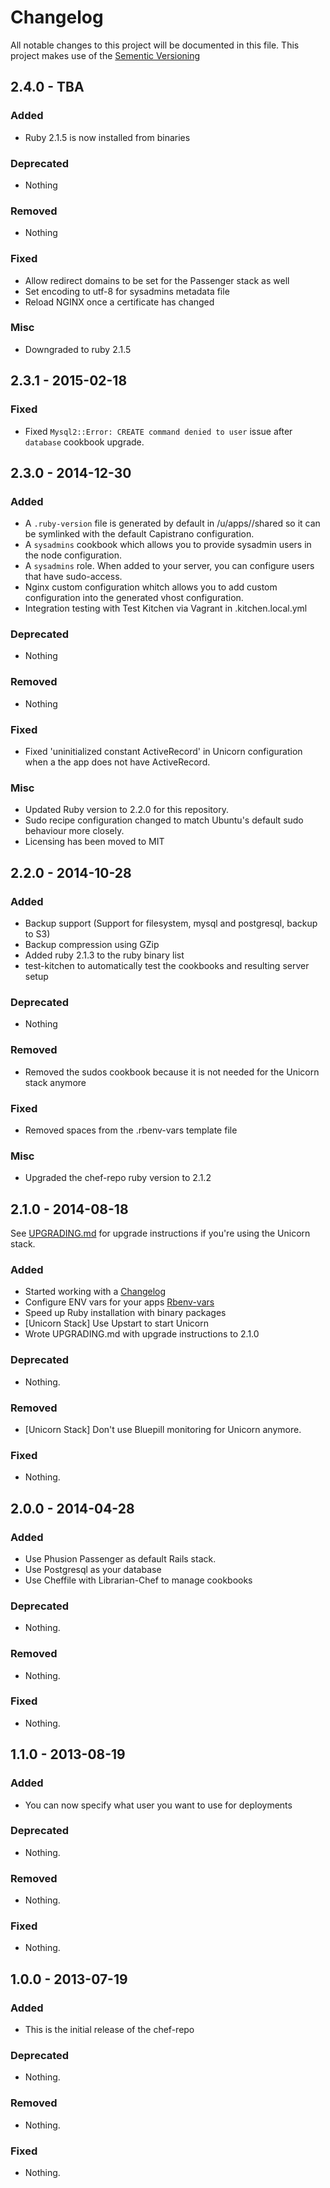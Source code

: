 # Changelog
All notable changes to this project will be documented in this file.
This project makes use of the [Sementic Versioning](http://semver.org/)

## 2.4.0 - TBA

### Added
- Ruby 2.1.5 is now installed from binaries

### Deprecated
- Nothing

### Removed
- Nothing

### Fixed
- Allow redirect domains to be set for the Passenger stack as well
- Set encoding to utf-8 for sysadmins metadata file
- Reload NGINX once a certificate has changed

### Misc
- Downgraded to ruby 2.1.5

## 2.3.1 - 2015-02-18

### Fixed
- Fixed `Mysql2::Error: CREATE command denied to user` issue after `database`
  cookbook upgrade.

## 2.3.0 - 2014-12-30

### Added
- A `.ruby-version` file is generated by default in /u/apps/<your app folder>/shared so it can be symlinked with the default Capistrano configuration.
- A `sysadmins` cookbook which allows you to provide sysadmin users in the node configuration.
- A `sysadmins` role. When added to your server, you can configure users that have sudo-access.
- Nginx custom configuration whitch allows you to add custom configuration into the
  generated vhost configuration.
- Integration testing with Test Kitchen via Vagrant in .kitchen.local.yml

### Deprecated
- Nothing

### Removed
- Nothing

### Fixed
- Fixed 'uninitialized constant ActiveRecord' in Unicorn configuration when a the app does not have ActiveRecord.

### Misc
- Updated Ruby version to 2.2.0 for this repository.
- Sudo recipe configuration changed to match Ubuntu's default sudo behaviour more closely.
- Licensing has been moved to MIT

## 2.2.0 - 2014-10-28

### Added
- Backup support (Support for filesystem, mysql and postgresql, backup to S3)
- Backup compression using GZip
- Added ruby 2.1.3 to the ruby binary list
- test-kitchen to automatically test the cookbooks and resulting server setup

### Deprecated
- Nothing

### Removed
- Removed the sudos cookbook because it is not needed for the Unicorn stack anymore

### Fixed
- Removed spaces from the .rbenv-vars template file

### Misc
- Upgraded the chef-repo ruby version to 2.1.2

## 2.1.0 - 2014-08-18

See [UPGRADING.md](UPGRADING.md) for upgrade instructions if you're using the Unicorn stack.

### Added
- Started working with a [Changelog](http://keepachangelog.com/)
- Configure ENV vars for your apps [Rbenv-vars](https://github.com/sstephenson/rbenv-vars)
- Speed up Ruby installation with binary packages
- [Unicorn Stack] Use Upstart to start Unicorn
- Wrote UPGRADING.md with upgrade instructions to 2.1.0

### Deprecated
- Nothing.

### Removed
- [Unicorn Stack] Don't use Bluepill monitoring for Unicorn anymore.

### Fixed
- Nothing.

## 2.0.0 - 2014-04-28

### Added
- Use Phusion Passenger as default Rails stack.
- Use Postgresql as your database
- Use Cheffile with Librarian-Chef to manage cookbooks

### Deprecated
- Nothing.

### Removed
- Nothing.

### Fixed
- Nothing.

## 1.1.0 - 2013-08-19

### Added
- You can now specify what user you want to use for deployments

### Deprecated
- Nothing.

### Removed
- Nothing.

### Fixed
- Nothing.

## 1.0.0 - 2013-07-19

### Added
- This is the initial release of the chef-repo

### Deprecated
- Nothing.

### Removed
- Nothing.

### Fixed
- Nothing.
